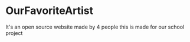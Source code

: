 # OurFavoriteArtist
It's an open source website made by 4 people
this is made for our school project
